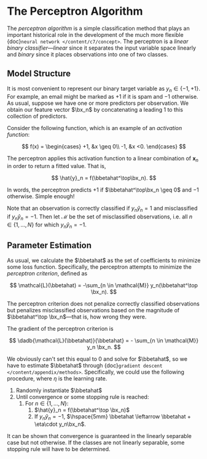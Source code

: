# The Perceptron Algorithm

$$
\newcommand{\sumN}{\sum_{n = 1}^N}
\newcommand{\sumn}{\sum_n}
\newcommand{\prodN}{\prod_{n = 1}^N}
\newcommand{\by}{\mathbf{y}} \newcommand{\bX}{\mathbf{X}}
\newcommand{\bx}{\mathbf{x}}
\newcommand{\bbeta}{\boldsymbol{\beta}}
\newcommand{\btheta}{\boldsymbol{\theta}}
\newcommand{\bbetahat}{\boldsymbol{\hat{\beta}}}
\newcommand{\bthetahat}{\boldsymbol{\hat{\theta}}}
\newcommand{\bSigma}{\boldsymbol{\Sigma}}
\newcommand{\bT}{\mathbf{T}}
\newcommand{\dadb}[2]{\frac{\partial #1}{\partial #2}}
\newcommand{\iid}{\overset{\small{\text{i.i.d.}}}{\sim}}
$$

The *perceptron algorithm* is a simple classification method that plays an important historical role in the development of the much more flexible {doc}`neural network </content/c7/concept>`. The perceptron is a *linear binary classifier*—*linear* since it separates the input variable space linearly and *binary* since it places observations into one of two classes. 



## Model Structure

It is most convenient to represent our binary target variable as $y_n \in \{-1, + 1\}$. For example, an email might be marked as $+1$ if it is spam and $-1$ otherwise. As usual, suppose we have one or more predictors per observation. We obtain our feature vector $\bx_n$ by concatenating a leading 1 to this collection of predictors.

Consider the following function, which is an example of an *activation function*:


$$
f(x) = 
\begin{cases}
+1, &x \geq 0\\
-1, &x <0.
\end{cases}
$$


The perceptron applies this activation function to a linear combination of $\mathbf{x}_n$ in order to return a fitted value. That is,


$$
\hat{y}_n = f(\bbetahat^\top\bx_n).
$$


In words, the perceptron predicts $+1$ if $\bbetahat^\top\bx_n \geq 0$ and $-1$ otherwise. Simple enough!



Note that an observation is correctly classified if $y_n\hat{y}_n = 1$ and misclassified if $y_n \hat{y}_n = -1$. Then let $\mathcal{M}$ be the set of misclassified observations, i.e. all $n \in \{1, \dots, N\}$ for which $y_n\hat{y}_n = -1$.



## Parameter Estimation

As usual, we calculate the $\bbetahat$ as the set of coefficients to minimize some loss function. Specifically, the perceptron attempts to minimize the *perceptron criterion*, defined as


$$
\mathcal{L}(\bbetahat) = -\sum_{n \in \mathcal{M}} y_n(\bbetahat^\top \bx_n).
$$


The perceptron criterion does not penalize correctly classified observations but penalizes misclassified observations based on the magnitude of $\bbetahat^\top \bx_n$—that is, how wrong they were. 

The gradient of the perceptron criterion is 


$$
\dadb{\mathcal{L}(\bbetahat)}{\bbetahat} = - \sum_{n \in \mathcal{M}} y_n \bx_n. 
$$


We obviously can't set this equal to 0 and solve for $\bbetahat$, so we have to estimate $\bbetahat$ through {doc}`gradient descent </content/appendix/methods>`. Specifically, we could use the following procedure, where $\eta$ is the learning rate. 



1. Randomly instantiate $\bbetahat$
2. Until convergence or some stopping rule is reached:
   1. For $n \in \{1, \dots, N\}$:
      1.  $\hat{y}_n = f(\bbetahat^\top \bx_n)$ 
      2. If $y_n\hat{y}_n  = -1$, $\hspace{5mm} \bbetahat \leftarrow \bbetahat + \eta\cdot y_n\bx_n$.



It can be shown that convergence is guaranteed in the linearly separable case but not otherwise. If the classes are not linearly separable, some stopping rule will have to be determined. 